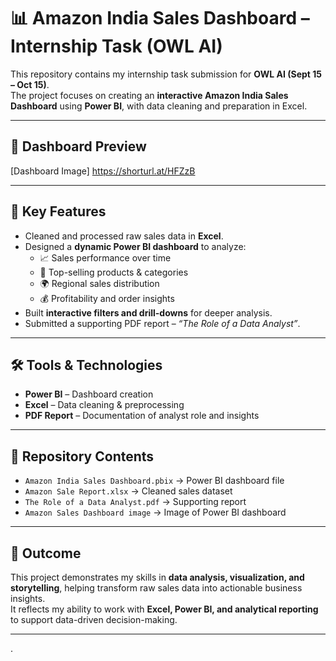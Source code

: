# 📊 Amazon India Sales Dashboard – Internship Task (OWL AI)

This repository contains my internship task submission for **OWL AI (Sept 15 – Oct 15)**.  
The project focuses on creating an **interactive Amazon India Sales Dashboard** using **Power BI**, with data cleaning and preparation in Excel.  

---

## 📸 Dashboard Preview  
[Dashboard Image] https://shorturl.at/HFZzB

---

## 🔑 Key Features  
- Cleaned and processed raw sales data in **Excel**.  
- Designed a **dynamic Power BI dashboard** to analyze:  
  - 📈 Sales performance over time  
  - 🛒 Top-selling products & categories  
  - 🌍 Regional sales distribution  
  - 💰 Profitability and order insights  
- Built **interactive filters and drill-downs** for deeper analysis.  
- Submitted a supporting PDF report – *“The Role of a Data Analyst”*.  

---

## 🛠️ Tools & Technologies  
- **Power BI** – Dashboard creation  
- **Excel** – Data cleaning & preprocessing  
- **PDF Report** – Documentation of analyst role and insights  

---

## 📂 Repository Contents  
- `Amazon India Sales Dashboard.pbix` → Power BI dashboard file  
- `Amazon Sale Report.xlsx` → Cleaned sales dataset  
- `The Role of a Data Analyst.pdf` → Supporting report  
- `Amazon Sales Dashboard image` → Image of Power BI dashboard  

---

## 📜 Outcome  
This project demonstrates my skills in **data analysis, visualization, and storytelling**, helping transform raw sales data into actionable business insights.  
It reflects my ability to work with **Excel, Power BI, and analytical reporting** to support data-driven decision-making.  

---
.
